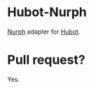 # Hubot-Nurph

[Nurph](http://nurph.com) adapter for [Hubot](http://github.com/github/hubot).

# Pull request?

Yes.